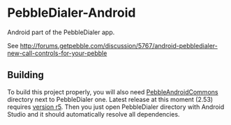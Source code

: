 PebbleDialer-Android
====================

Android part of the PebbleDialer app.

See http://forums.getpebble.com/discussion/5767/android-pebbledialer-new-call-controls-for-your-pebble

## Building

To build this project properly, you will also need [PebbleAndroidCommons](https://github.com/matejdro/PebbleAndroidCommons) directory next to PebbleDialer one. Latest release at this moment (2.53) requires [version r5](https://github.com/matejdro/PebbleAndroidCommons/tree/r1).  Then you just open PebbleDialer directory with Android Studio and it should automatically resolve all dependencies.